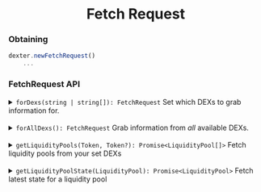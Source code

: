 <p align="center">
  <h1 align="center">Fetch Request</h1>
</p>

### Obtaining
```js
dexter.newFetchRequest()
    ...
```

### FetchRequest API

<details>
<summary><code>forDexs(string | string[]): FetchRequest</code> Set which DEXs to grab information for.</summary>

##### Using

```js
dexter.newFetchRequest()
    .forDexs(WingRiders.name)
    ...
```
or
```js
dexter.newFetchRequest()
    .forDexs([WingRiders.name, SundaeSwap.name])
    ...
```
</details>

<br>

<details>
<summary><code>forAllDexs(): FetchRequest</code> Grab information from <i>all</i> available DEXs.</summary>

##### Using

```js
dexter.newFetchRequest()
    .forAllDexs()
    ...
```
</details>

<br>

<details>
<summary><code>getLiquidityPools(Token, Token?): Promise&lt;LiquidityPool[]&gt;</code> Fetch liquidity pools from your set DEXs</summary>

Providing the first or first & second parameters will filter the returned pools by the assets you provide.

##### Using

```js
dexter.newFetchRequest()
    .forAllDexs()
    .getLiquidityPools('lovelace')
    .then((pools: LiquidityPool[]) => {
        console.log(pools);
    });
```
or
```js
const indyAsset: Asset = new Asset('533bb94a8850ee3ccbe483106489399112b74c905342cb1792a797a0', '494e4459', 6);

dexter.newFetchRequest()
    .forAllDexs()
    .getLiquidityPools('lovelace', indyAsset)
    .then((pools: LiquidityPool[]) => {
        console.log(pools);
    });
```
</details>

<br>

<details>
<summary><code>getLiquidityPoolState(LiquidityPool): Promise&lt;LiquidityPool&gt;</code> Fetch latest state for a liquidity pool</summary>

##### Using

```js
dexter.newFetchRequest()
    .getLiquidityPoolState(liquidityPool)
    .then((pool: LiquidityPool) => {
        console.log(pool);
    });
```
</details>
